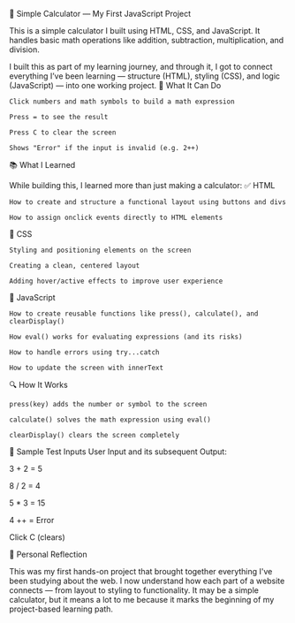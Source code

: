 🧮 Simple Calculator — My First JavaScript Project

This is a simple calculator I built using HTML, CSS, and JavaScript. It handles basic math operations like addition, subtraction, multiplication, and division.

I built this as part of my learning journey, and through it, I got to connect everything I’ve been learning — structure (HTML), styling (CSS), and logic (JavaScript) — into one working project.
🚀 What It Can Do

    Click numbers and math symbols to build a math expression

    Press = to see the result

    Press C to clear the screen

    Shows "Error" if the input is invalid (e.g. 2++)

📚 What I Learned

While building this, I learned more than just making a calculator:
✅ HTML

    How to create and structure a functional layout using buttons and divs

    How to assign onclick events directly to HTML elements

🎨 CSS

    Styling and positioning elements on the screen

    Creating a clean, centered layout

    Adding hover/active effects to improve user experience

🧠 JavaScript

    How to create reusable functions like press(), calculate(), and clearDisplay()

    How eval() works for evaluating expressions (and its risks)

    How to handle errors using try...catch

    How to update the screen with innerText

🔍 How It Works

    press(key) adds the number or symbol to the screen

    calculate() solves the math expression using eval()

    clearDisplay() clears the screen completely

🧪 Sample Test Inputs
User Input	and its subsequent Output:

3 + 2 =	5

8 / 2  =	4

5 * 3  =	15

4 ++ =	Error

Click C	(clears)

💬 Personal Reflection

This was my first hands-on project that brought together everything I've been studying about the web. I now understand how each part of a website connects — from layout to styling to functionality. It may be a simple calculator, but it means a lot to me because it marks the beginning of my project-based learning path.
